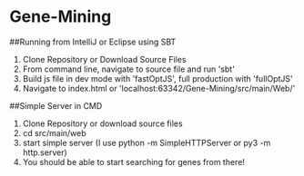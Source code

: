 # Gene-Mining

##Running from IntelliJ or Eclipse using SBT 
1. Clone Repository or Download Source Files
2. From command line, navigate to source file and run 'sbt'
3. Build js file in dev mode with 'fastOptJS', full production with 'fullOptJS'
4. Navigate to index.html or 'localhost:63342/Gene-Mining/src/main/Web/'

##Simple Server in CMD
1. Clone Repository or download source files
2. cd src/main/web
3. start simple server (I use python -m SimpleHTTPServer or py3 -m http.server)
4. You should be able to start searching for genes from there!
